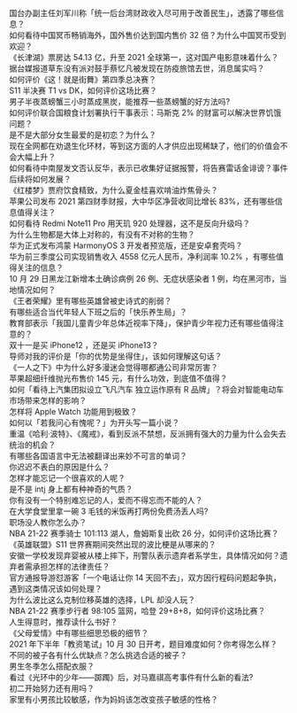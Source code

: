 国台办副主任刘军川称「统一后台湾财政收入尽可用于改善民生」，透露了哪些信息？  
如何看待中国冥币畅销海外，国外售价达到国内售价 32 倍？为什么中国冥币受到欢迎？  
《长津湖》票房达 54.13 亿，升至 2021 全球第一，这对国产电影意味着什么？  
据台媒报道草东没有派对鼓手蔡忆凡被发现在防疫旅馆去世，消息属实吗？  
如何评价《这！就是街舞》第四季总决赛？  
S11 半决赛 T1 vs DK，如何评价这场比赛？  
男子半夜蒸螃蟹三小时蒸成黑炭，能推荐一些蒸螃蟹的好方法吗?  
如何评价联合国粮食计划署执行干事表示：马斯克 2% 的财富可以解决世界饥饿问题？  
是不是大部分女生最爱的是初恋？为什么？  
现在全网都在劝退生化环材，等到这方面的人才供应出现稀缺了，他们的价值会不会大幅上升？  
如何看待中南屋发文否认反华，表示已收集好证据报警，将告赛雷话金诽谤？事件后续将如何发展？  
《红楼梦》贾府饮食精致，为什么夏金桂喜欢啃油炸焦骨头？  
苹果公司发布 2021 第四财季财报，大中华区净营收同比增长 83%，还有哪些信息值得关注？  
如何看待 Redmi Note11 Pro 用天玑 920 处理器，这不是反向升级吗？  
为什么生物都是大体上对称的，有没有不对称的生物？  
华为正式发布鸿蒙 HarmonyOS 3 开发者预览版，还是安卓套壳吗？  
华为前三季度公司实现销售收入 4558 亿元人民币，净利润率 10.2% ，有哪些值得关注的信息？  
10 月 29 日黑龙江新增本土确诊病例 26 例、无症状感染者 1 例，均在黑河市，当地情况如何？  
《王者荣耀》里有哪些英雄曾被史诗式的削弱？  
有哪些适合当代年轻人下班之后的「快乐养生局」？  
教育部表示「我国儿童青少年总体近视率下降」，保护青少年视力还有哪些值得注意的？  
双十一是买 iPhone12 ，还是买 iPhone13？  
导师对我的评价是「你的优势是坐得住」，该如何理解这句话？  
《一人之下》中为什么好多漫迷会觉得哪都通公司非常厉害？  
苹果超细纤维抛光布售价 145 元，有什么功效，到底值不值得？  
如何「看待上汽集团拟设立飞凡汽车 独立运作原有 R 品牌」？将会对智能电动车市场带来怎样的影响？  
怎样将 Apple Watch 功能用到极致？  
如何以「若我问心有愧呢？」为开头写一篇小说？  
重温《哈利·波特》、《魔戒》，看到反派不禁想，反派拥有强大的力量为什么会失去统治的机会？  
有哪些各国语言中无法被翻译出来妙不可言的单词？  
你迟迟不表白的原因是什么？  
怎样才能忘记一个很喜欢的人呢？  
是不是 intj 身上都有种神奇的气质？  
你有没有一个特别难忘记的人，爱而不得忘而不能的人？  
在大学食堂里拿一碗 3 毛钱的米饭再打两份免费汤丢人吗?  
职场没人教你怎么办？  
NBA 21-22 赛季骑士 101:113 湖人，詹姆斯复出砍 26 分，如何评价这场比赛？  
《英雄联盟》S11 世界赛期间突然出现的波比梗是从哪来的？  
安徽一学校发现弃婴被从楼上摔下，刑警队表示遗弃者系学生，具体情况如何？遗弃者需承担怎样的法律责任？  
官方通报导游怼游客「一个电话让你 14 天回不去」，双方因行程码问题起争执，遇到这类情况该如何处理？  
为什么波比这么克制位移英雄的选择，LPL 却没人玩？  
NBA 21-22 赛季步行者 98:105 篮网，哈登 29+8+8，如何评价这场比赛？  
人生得意时，推荐读什么书好？  
《父母爱情》中有哪些细思恐极的细节？  
2021 年下半年「教资笔试」10 月 30 日开考，题目难度如何？你考得怎么样？  
不同的被子各有什么优缺点？怎么挑选合适的被子？  
男生冬季怎么搭配衣服？  
看过《光环中的少年——踯躅》后，对马嘉祺高考事件有什么新的看法?  
初二开始努力还有用吗？  
家里有小男孩比较敏感，作为妈妈该怎改变孩子敏感的性格？  
